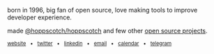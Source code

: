 born in 1996, big fan of open source, love making tools to improve developer experience.

made [@hoppscotch/hoppscotch](https://github.com/hoppscotch/hoppscotch) and few other [open source projects](https://liyasthomas.com/works).

<sub>[website](https://liyasthomas.com/) &nbsp; • &nbsp; [twitter](twitter.com/liyasthomas) &nbsp; • &nbsp; [linkedin](https://www.linkedin.com/in/liyasthomas/) &nbsp; • &nbsp; [email](mailto:hi@liyasthomas.com) &nbsp; • &nbsp; [calendar](https://calendly.com/liyasthomas/30m) &nbsp; • &nbsp; [telegram](https://t.me/liyasthomas)</sub>
